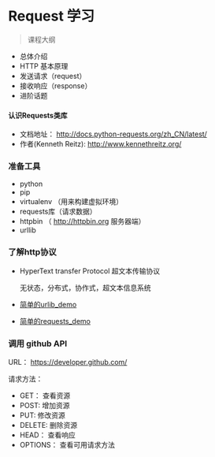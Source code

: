 # Request 学习

> 课程大纲

- 总体介绍
- HTTP 基本原理
- 发送请求（request）
- 接收响应（response）
- 进阶话题

#### 认识Requests类库

- 文档地址： http://docs.python-requests.org/zh_CN/latest/
- 作者(Kenneth Reitz):  http://www.kennethreitz.org/

### 准备工具

- python
- pip
- virtualenv （用来构建虚拟环境）
- requests库（请求数据）
- httpbin （ http://httpbin.org 服务器端）
- urllib

### 了解http协议

- HyperText transfer Protocol 超文本传输协议

  无状态，分布式，协作式，超文本信息系统

- [简单的urlib_demo](./urllib_demo.py)
- [简单的requests_demo](./requests_demo.py)

### 调用 github API

URL： https://developer.github.com/

请求方法：

- GET：   查看资源
- POST:   增加资源
- PUT:    修改资源
- DELETE: 删除资源
- HEAD：   查看响应
- OPTIONS： 查看可用请求方法